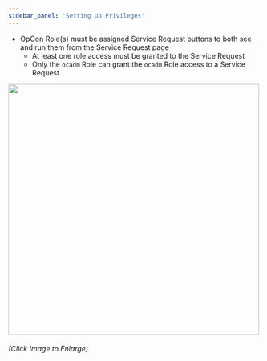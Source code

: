 ```yaml
---
sidebar_panel: 'Setting Up Privileges'
---
```


* OpCon Role(s) must be assigned Service Request buttons to both see and run them from the Service Request page
    * At least one role access must be granted to the Service Request
    * Only the ```ocadm``` Role can grant the ```ocadm``` Role access to a Service Request

<a href="imgbasic/SelfServiceShowForRole.png" target="_blank"><img src="imgbasic/SelfServiceShowForRole.png" width="500"></img></a>


###### (Click Image to Enlarge)
